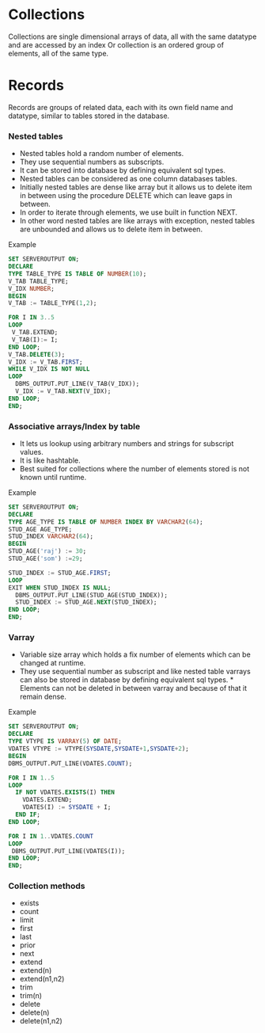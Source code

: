 # Collections
Collections are single dimensional arrays of data, all with the same datatype and are accessed by an index Or collection is an ordered group of elements, all of the same type.

# Records
Records are groups of related data, each with its own field name and datatype, similar to tables stored in the database.

### Nested tables
* Nested tables hold a random number of elements. 
* They use sequential numbers as subscripts. 
* It can be stored into database by defining equivalent sql types.
* Nested tables can be considered as one column databases tables. 
* Initially nested tables are dense like array but it allows us to delete item in between using the procedure DELETE which can leave gaps in between. 
* In order to iterate through elements, we use built in function NEXT. 
* In other word nested tables are like arrays with exception, nested tables are unbounded and allows us to delete item in between.

Example  
```sql
SET SERVEROUTPUT ON;
DECLARE
TYPE TABLE_TYPE IS TABLE OF NUMBER(10);
V_TAB TABLE_TYPE;
V_IDX NUMBER;
BEGIN
V_TAB := TABLE_TYPE(1,2);

FOR I IN 3..5 
LOOP
 V_TAB.EXTEND;
 V_TAB(I):= I;
END LOOP;
V_TAB.DELETE(3);
V_IDX := V_TAB.FIRST;
WHILE V_IDX IS NOT NULL
LOOP
  DBMS_OUTPUT.PUT_LINE(V_TAB(V_IDX));
  V_IDX := V_TAB.NEXT(V_IDX);
END LOOP;
END;
```

### Associative arrays/Index by table
* It lets us lookup using arbitrary numbers and strings for subscript values. 
* It is like hashtable. 
* Best suited for collections where the number of elements stored is not known until runtime.

Example  
```sql
SET SERVEROUTPUT ON;
DECLARE
TYPE AGE_TYPE IS TABLE OF NUMBER INDEX BY VARCHAR2(64);
STUD_AGE AGE_TYPE;
STUD_INDEX VARCHAR2(64);
BEGIN
STUD_AGE('raj') := 30;
STUD_AGE('som') :=29;

STUD_INDEX := STUD_AGE.FIRST;
LOOP
EXIT WHEN STUD_INDEX IS NULL;
  DBMS_OUTPUT.PUT_LINE(STUD_AGE(STUD_INDEX));
  STUD_INDEX := STUD_AGE.NEXT(STUD_INDEX);
END LOOP;  
END;
```

### Varray
* Variable size array which holds a fix number of elements which can be changed at runtime. 
* They use sequential number as subscript and like nested table varrays can also be stored in database by defining equivalent sql types. * Elements can not be deleted in between varray and because of that it remain dense.

Example  
```sql
SET SERVEROUTPUT ON;
DECLARE
TYPE VTYPE IS VARRAY(5) OF DATE;
VDATES VTYPE := VTYPE(SYSDATE,SYSDATE+1,SYSDATE+2);
BEGIN
DBMS_OUTPUT.PUT_LINE(VDATES.COUNT);

FOR I IN 1..5 
LOOP
  IF NOT VDATES.EXISTS(I) THEN
    VDATES.EXTEND;
    VDATES(I) := SYSDATE + I;
  END IF;
END LOOP;

FOR I IN 1..VDATES.COUNT
LOOP
 DBMS_OUTPUT.PUT_LINE(VDATES(I));
END LOOP;
END;
```

### Collection methods
* exists
* count
* limit
* first
* last
* prior
* next
* extend
* extend(n)
* extend(n1,n2)
* trim
* trim(n)
* delete
* delete(n)
* delete(n1,n2)

